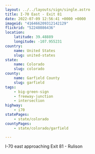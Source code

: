 ```yaml
---
layout: ../../layouts/sign/single.astro
title: I-70 East - Exit 81
date: 2022-07-09 12:56:41 +0000 +0000
imageid: "416466209312142129"
flickrid: "52248086436"
location:
    latitude: 39.48889
    longitude: -107.955231
country:
    name: United States
    slug: united-states
state:
    name: Colorado
    slug: colorado
county:
    name: Garfield County
    slug: garfield
tags:
    - big-green-sign
    - freeway-junction
    - intersection
highway:
    - i70
statePages:
    - state/colorado
countyPages:
    - state/colorado/garfield

---
```

I-70 east approaching Exit 81 - Rulison